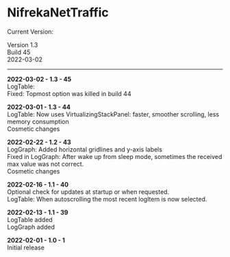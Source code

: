 # NifrekaNetTraffic

Current Version:

Version 1.3\
Build 45\
2022-03-02

----------------------------------------------

**2022-03-02 - 1.3 - 45**\
LogTable:\
Fixed: Topmost option was killed in build 44

**2022-03-01 - 1.3 - 44**\
LogTable: Now uses VirtualizingStackPanel: faster, smoother scrolling, less memory consumption\
Cosmetic changes

**2022-02-22 - 1.2 - 43**\
LogGraph: Added horizontal gridlines and y-axis labels\
Fixed in LogGraph: After wake up from sleep mode, sometimes the received max value was not correct.\
Cosmetic changes

**2022-02-16 - 1.1 - 40**\
Optional check for updates at startup or when requested.\
LogTable: When autoscrolling the most recent logItem is now selected.

**2022-02-13 - 1.1 - 39**\
LogTable added\
LogGraph added

**2022-02-01 - 1.0 - 1**\
Initial release


